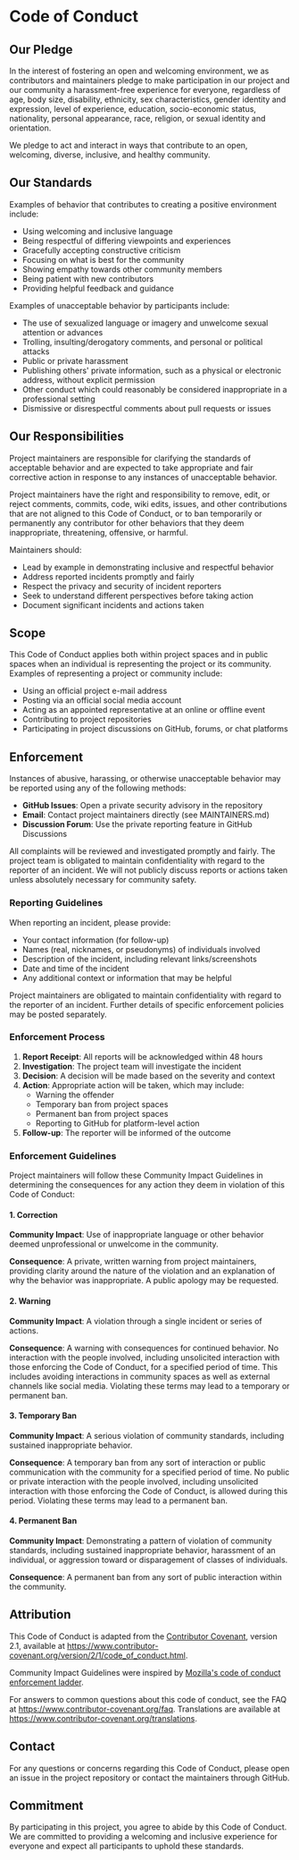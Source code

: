 # Code of Conduct

## Our Pledge

In the interest of fostering an open and welcoming environment, we as contributors and maintainers pledge to make participation in our project and our community a harassment-free experience for everyone, regardless of age, body size, disability, ethnicity, sex characteristics, gender identity and expression, level of experience, education, socio-economic status, nationality, personal appearance, race, religion, or sexual identity and orientation.

We pledge to act and interact in ways that contribute to an open, welcoming, diverse, inclusive, and healthy community.

## Our Standards

Examples of behavior that contributes to creating a positive environment include:

* Using welcoming and inclusive language
* Being respectful of differing viewpoints and experiences
* Gracefully accepting constructive criticism
* Focusing on what is best for the community
* Showing empathy towards other community members
* Being patient with new contributors
* Providing helpful feedback and guidance

Examples of unacceptable behavior by participants include:

* The use of sexualized language or imagery and unwelcome sexual attention or advances
* Trolling, insulting/derogatory comments, and personal or political attacks
* Public or private harassment
* Publishing others' private information, such as a physical or electronic address, without explicit permission
* Other conduct which could reasonably be considered inappropriate in a professional setting
* Dismissive or disrespectful comments about pull requests or issues

## Our Responsibilities

Project maintainers are responsible for clarifying the standards of acceptable behavior and are expected to take appropriate and fair corrective action in response to any instances of unacceptable behavior.

Project maintainers have the right and responsibility to remove, edit, or reject comments, commits, code, wiki edits, issues, and other contributions that are not aligned to this Code of Conduct, or to ban temporarily or permanently any contributor for other behaviors that they deem inappropriate, threatening, offensive, or harmful.

Maintainers should:

* Lead by example in demonstrating inclusive and respectful behavior
* Address reported incidents promptly and fairly
* Respect the privacy and security of incident reporters
* Seek to understand different perspectives before taking action
* Document significant incidents and actions taken

## Scope

This Code of Conduct applies both within project spaces and in public spaces when an individual is representing the project or its community. Examples of representing a project or community include:

* Using an official project e-mail address
* Posting via an official social media account
* Acting as an appointed representative at an online or offline event
* Contributing to project repositories
* Participating in project discussions on GitHub, forums, or chat platforms

## Enforcement

Instances of abusive, harassing, or otherwise unacceptable behavior may be reported using any of the following methods:

* **GitHub Issues**: Open a private security advisory in the repository
* **Email**: Contact project maintainers directly (see MAINTAINERS.md)
* **Discussion Forum**: Use the private reporting feature in GitHub Discussions

All complaints will be reviewed and investigated promptly and fairly. The project team is obligated to maintain confidentiality with regard to the reporter of an incident. We will not publicly discuss reports or actions taken unless absolutely necessary for community safety.

### Reporting Guidelines

When reporting an incident, please provide:
* Your contact information (for follow-up)
* Names (real, nicknames, or pseudonyms) of individuals involved
* Description of the incident, including relevant links/screenshots
* Date and time of the incident
* Any additional context or information that may be helpful

Project maintainers are obligated to maintain confidentiality with regard to the reporter of an incident. Further details of specific enforcement policies may be posted separately.

### Enforcement Process

1. **Report Receipt**: All reports will be acknowledged within 48 hours
2. **Investigation**: The project team will investigate the incident
3. **Decision**: A decision will be made based on the severity and context
4. **Action**: Appropriate action will be taken, which may include:
   - Warning the offender
   - Temporary ban from project spaces
   - Permanent ban from project spaces
   - Reporting to GitHub for platform-level action
5. **Follow-up**: The reporter will be informed of the outcome

### Enforcement Guidelines

Project maintainers will follow these Community Impact Guidelines in determining the consequences for any action they deem in violation of this Code of Conduct:

#### 1. Correction

**Community Impact**: Use of inappropriate language or other behavior deemed unprofessional or unwelcome in the community.

**Consequence**: A private, written warning from project maintainers, providing clarity around the nature of the violation and an explanation of why the behavior was inappropriate. A public apology may be requested.

#### 2. Warning

**Community Impact**: A violation through a single incident or series of actions.

**Consequence**: A warning with consequences for continued behavior. No interaction with the people involved, including unsolicited interaction with those enforcing the Code of Conduct, for a specified period of time. This includes avoiding interactions in community spaces as well as external channels like social media. Violating these terms may lead to a temporary or permanent ban.

#### 3. Temporary Ban

**Community Impact**: A serious violation of community standards, including sustained inappropriate behavior.

**Consequence**: A temporary ban from any sort of interaction or public communication with the community for a specified period of time. No public or private interaction with the people involved, including unsolicited interaction with those enforcing the Code of Conduct, is allowed during this period. Violating these terms may lead to a permanent ban.

#### 4. Permanent Ban

**Community Impact**: Demonstrating a pattern of violation of community standards, including sustained inappropriate behavior, harassment of an individual, or aggression toward or disparagement of classes of individuals.

**Consequence**: A permanent ban from any sort of public interaction within the community.

## Attribution

This Code of Conduct is adapted from the [Contributor Covenant](https://www.contributor-covenant.org), version 2.1, available at https://www.contributor-covenant.org/version/2/1/code_of_conduct.html.

Community Impact Guidelines were inspired by [Mozilla's code of conduct enforcement ladder](https://github.com/mozilla/diversity).

For answers to common questions about this code of conduct, see the FAQ at https://www.contributor-covenant.org/faq. Translations are available at https://www.contributor-covenant.org/translations.

## Contact

For any questions or concerns regarding this Code of Conduct, please open an issue in the project repository or contact the maintainers through GitHub.

## Commitment

By participating in this project, you agree to abide by this Code of Conduct. We are committed to providing a welcoming and inclusive experience for everyone and expect all participants to uphold these standards.